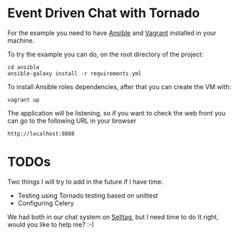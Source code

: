 # Event Driven Chat with Tornado

For the example you need to have [Ansible][ansible] and [Vagrant][vagrant] installed in your machine.

To try the example you can do, on the root directory of the project:

    cd ansible
    ansible-galaxy install -r requirements.yml

To install Ansible roles dependencies, after that you can create the VM with:

    vagrant up

The application will be listening, so if you want to check the web front you can go to the following URL in your browser

    http://localhost:8888

# TODOs

Two things I will try to add in the future if I have time:

- Testing using Tornado testing based on unittest
- Configuring Celery

We had both in our chat system on [Selltag][selltag], but I need time to
do It right, would you like to help me? :-)

[vagrant]: https://www.vagrantup.com/
[ansible]: http://www.ansible.com/
[selltag]: http://twitter.com/selltag
